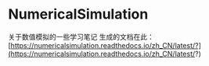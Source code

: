 # NumericalSimulation
关于数值模拟的一些学习笔记
生成的文档在此：[https://numericalsimulation.readthedocs.io/zh_CN/latest/?](https://numericalsimulation.readthedocs.io/zh_CN/latest/?)
